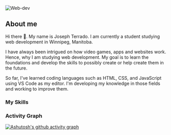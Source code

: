 <img src="C:\Users\josep\OneDrive\Pictures\SavedPictures\web-dev.png" alt="Web-dev"/>

## About me
Hi there 👋. My name is Joseph Terrado. I am currently a student studying web development in Winnipeg, Manitoba.

I have always been intrigued on how video games, apps and websites work. Hence, why I am studying web development. My goal is to learn the foundations and develop the skills to possibly create or help create them in the future.

So far, I've learned coding languages such as HTML, CSS, and JavaScript using VS Code as my editor. I'm developing my knowledge in those fields and working to improve them.


### My Skills 
<p align="center">
  
</p>

### Activity Graph

[![Ashutosh's github activity graph](https://github-readme-activity-graph.vercel.app/graph?username=Joseph-Wil&bg_color=413e3e&color=ffffff&line=214eb5&point=214eb5&area=true&hide_border=true)](https://github.com/ashutosh00710/github-readme-activity-graph)
